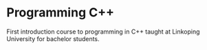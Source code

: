 # Programming C++

First introduction course to programming in C++ taught at Linkoping University for bachelor students.
